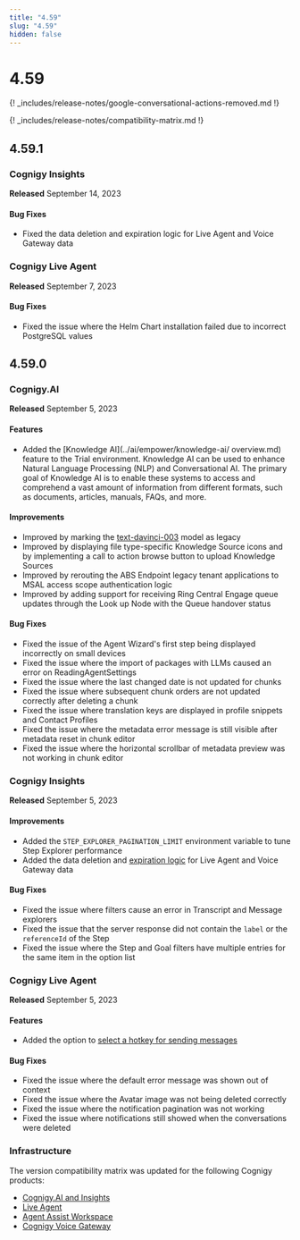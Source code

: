 ```yaml
---
title: "4.59"
slug: "4.59"
hidden: false
---
```


# 4.59

{! _includes/release-notes/google-conversational-actions-removed.md !}

{! _includes/release-notes/compatibility-matrix.md !}

## 4.59.1

### Cognigy Insights

**Released** September 14, 2023

#### Bug Fixes

- Fixed the data deletion and expiration logic for Live Agent and Voice Gateway data

### Cognigy Live Agent

**Released** September 7, 2023

#### Bug Fixes

- Fixed the issue where the Helm Chart installation failed due to incorrect PostgreSQL values

## 4.59.0

### Cognigy.AI

**Released** September 5, 2023

#### Features

- Added the [Knowledge AI](../ai/empower/knowledge-ai/
overview.md) feature to the Trial environment. Knowledge AI can be used to enhance Natural Language Processing (NLP) and Conversational AI. The primary goal of Knowledge AI is to enable these systems to access and comprehend a vast amount of information from different formats, such as documents, articles, manuals, FAQs, and more.

#### Improvements

- Improved by marking the [text-davinci-003](../ai/empower/llms/model-support-by-feature.md) model as legacy
- Improved by displaying file type-specific Knowledge Source icons and by implementing a call to action browse button to upload Knowledge Sources
- Improved by rerouting the ABS Endpoint legacy tenant applications to MSAL access scope authentication logic
- Improved by adding support for receiving Ring Central Engage queue updates through the Look up Node with the Queue handover status

#### Bug Fixes

- Fixed the issue of the Agent Wizard's first step being displayed incorrectly on small devices
- Fixed the issue where the import of packages with LLMs  caused an error on ReadingAgentSettings
- Fixed the issue where the last changed date is not updated for chunks
- Fixed the issue where subsequent chunk orders are not updated correctly after deleting a chunk
- Fixed the issue where translation keys are displayed in profile snippets and Contact Profiles
- Fixed the issue where the metadata error message is still visible after metadata reset in chunk editor
- Fixed the issue where the horizontal scrollbar of metadata preview was not working in chunk editor

### Cognigy Insights

**Released** September 5, 2023

#### Improvements

- Added the `STEP_EXPLORER_PAGINATION_LIMIT` environment variable to tune Step Explorer performance
- Added the data deletion and [expiration logic](../insights/data-management/ttl.md) for Live Agent and Voice Gateway data

#### Bug Fixes

- Fixed the issue where filters cause an error in Transcript and Message explorers
- Fixed the issue that the server response did not contain the `label` or the `referenceId` of the Step
- Fixed the issue where the Step and Goal filters have multiple entries for the same item in the option list

### Cognigy Live Agent

**Released** September 5, 2023

#### Features

- Added the option to [select a hotkey for sending messages](../live-agent/profile-settings.md#hotkey-to-send-messages)

#### Bug Fixes

- Fixed the issue where the default error message was shown out of context
- Fixed the issue where the Avatar image was not being deleted correctly
- Fixed the issue where the notification pagination was not working
- Fixed the issue where notifications still showed when the conversations were deleted

### Infrastructure

The version compatibility matrix was updated for the following Cognigy products:

- [Cognigy.AI and Insights](../ai/installation/version-compatibility-matrix.md)
- [Live Agent](../live-agent/installation/deployment/version-compatibility-matrix.md)
- [Agent Assist Workspace](../ai-copilot/installation/version-compatibility-matrix.md)
- [Cognigy Voice Gateway](../voice-gateway/installation/version-compatibility-matrix.md)